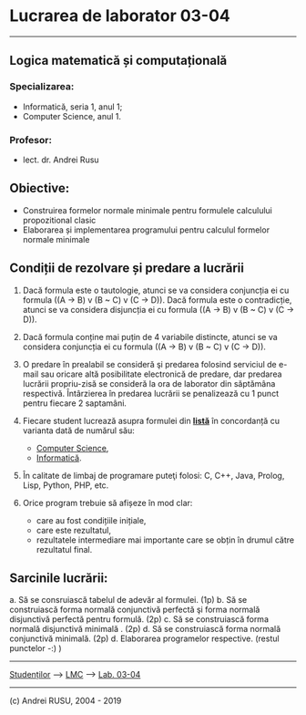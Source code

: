 # Lucrarea de laborator 03-04

---

## Logica matematică și computațională

### Specializarea: 

* Informatică, seria 1, anul 1; 
* Computer Science, anul 1.

### Profesor:

* lect. dr. Andrei Rusu

## Obiective:
* Construirea formelor normale minimale pentru formulele calculului propozitional clasic
* Elaborarea și implementarea programului pentru calculul formelor normale minimale

## Condiții de rezolvare și predare a lucrării

1. Dacă formula este o tautologie, atunci se va considera conjuncția ei cu formula ((A -> B) v (B ~ C) v (C -> D)). Dacă formula este o contradicție, atunci se va considera disjuncția ei cu formula ((A -> B) v (B ~ C) v (C -> D)).

 

2. Dacă formula conține mai puțin de 4 variabile distincte, atunci se va considera conjuncția ei cu formula ((A -> B) v (B ~ C) v (C -> D)).

3. O predare în prealabil se consideră şi predarea folosind serviciul de e-mail sau oricare altă posibilitate electronică de predare, dar predarea lucrării propriu-zisă se consideră la ora de laborator din săptămâna respectivă. Întârzierea în predarea lucrării se penalizează cu 1 punct pentru fiecare 2 saptamâni.
4. Fiecare student lucrează asupra formulei din **[listă](./LC_Lab_01_Lista_formule.html)**  în concordanță cu varianta dată de numărul său:
   * [Computer Science](./cs1.html),
   * [Informatică](./info1s1.html). 
5. În calitate de limbaj de programare puteţi folosi: C, C++, Java, Prolog, Lisp, Python, PHP, etc.
6. Orice program trebuie să afișeze în mod clar:
   - care au fost condițiile inițiale,
   - care este rezultatul,
   - rezultatele intermediare mai importante care se obțin în drumul către rezultatul final. 

## Sarcinile lucrării:

a. Să se consruiască tabelul de adevăr al formulei. (1p)
b. Să se construiască forma normală conjunctivă perfectă şi forma normală disjunctivă perfectă pentru formulă. (2p)
c. Să se construiască forma normală disjunctivă minimală . (2p)
d. Să se construiască forma normală conjunctivă minimală.  (2p)
d. Elaborarea programelor respective. (restul punctelor -:) )


---

[Studenților](./) --> [LMC](./index-LC-info1.html) --> [Lab. 03-04]()

---

(c) Andrei RUSU, 2004 - 2019

